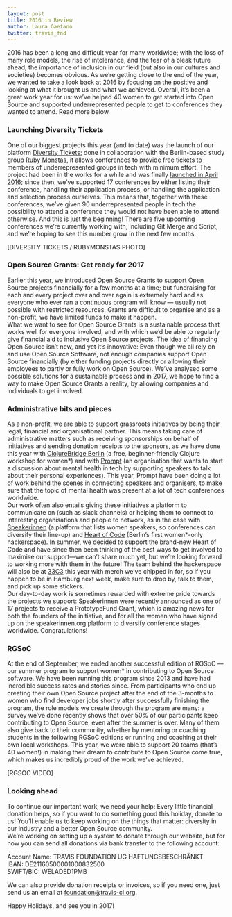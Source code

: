 ```yaml
---
layout: post
title: 2016 in Review
author: Laura Gaetano
twitter: travis_fnd
---
```


2016 has been a long and difficult year for many worldwide; with the loss of many role models, the rise of intolerance, and the fear of a bleak future ahead, the importance of inclusion in our field (but also in our cultures and societies) becomes obvious. As we’re getting close to the end of the year, we wanted to take a look back at 2016 by focusing on the positive and looking at what it brought us and what we achieved. Overall, it’s been a great work year for us: we’ve helped 40 women to get started into Open Source and supported underrepresented people to get to conferences they wanted to attend. Read more below.  

### Launching Diversity Tickets
One of our biggest projects this year (and to date) was the launch of our platform [Diversity Tickets](https://diversitytickets.org/); done in collaboration with the Berlin-based study group [Ruby Monstas](http://rubymonstas.org/), it allows conferences to provide free tickets to members of underrepresented groups in tech with minimum effort. The project had been in the works for a while and was finally [launched in April 2016](http://foundation.travis-ci.org/2016/04/26/diversity-tickets/); since then, we’ve supported 17 conferences by either listing their conference, handling their application process, or handling the application and selection process ourselves. This means that, together with these conferences, we’ve given 90 underrepresented people in tech the possibility to attend a conference they would not have been able to attend otherwise. And this is just the beginning! There are five upcoming conferences we’re currently working with, including Git Merge and Script, and we’re hoping to see this number grow in the next few months.  

[DIVERSITY TICKETS / RUBYMONSTAS PHOTO]

### Open Source Grants: Get ready for 2017
Earlier this year, we introduced Open Source Grants to support Open Source projects financially for a few months at a time; but fundraising for each and every project over and over again is extremely hard and as everyone who ever ran a continuous program will know — usually not possible with restricted resources. Grants are difficult to organise and as a non-profit, we have limited funds to make it happen.  
What we want to see for Open Source Grants is a sustainable process that works well for everyone involved, and with which we’d be able to regularly give financial aid to inclusive Open Source projects. The idea of financing Open Source isn’t new, and yet it’s innovative: Even though we all rely on and use Open Source Software, not enough companies support Open Source financially (by either funding projects directly or allowing their employees to partly or fully work on Open Source). We’ve analysed some possible solutions for a sustainable process and in 2017, we hope to find a way to make Open Source Grants a reality, by allowing companies and individuals to get involved.  

### Administrative bits and pieces
As a non-profit, we are able to support grassroots initiatives by being their legal, financial and organisational partner. This means taking care of administrative matters such as receiving sponsorships on behalf of initiatives and sending donation receipts to the sponsors, as we have done this year with [ClojureBridge Berlin](http://clojurebridge-berlin.org/) (a free, beginner-friendly Clojure workshop for women\*) and with [Prompt](http://mhprompt.org/) (an organisation that wants to start a discussion about mental health in tech by supporting speakers to talk about their personal experiences). This year, Prompt have been doing a lot of work behind the scenes in connecting speakers and organisers, to make sure that the topic of mental health was present at a lot of tech conferences worldwide.  
Our work often also entails giving these initiatives a platform to communicate on (such as slack channels) or helping them to connect to interesting organisations and people to network, as in the case with [Speakerinnen](https://speakerinnen.org/) (a platform that lists women speakers, so conferences can diversify their line-up) and [Heart of Code](http://heartofcode.org/) (Berlin’s first women*-only hackerspace). In summer, we decided to support the brand-new Heart of Code and have since then been thinking of the best ways to get involved to maximise our support—we can’t share much yet, but we’re looking forward to working more with them in the future! The team behind the hackerspace will also be at [33C3](https://events.ccc.de/congress/2016/wiki/Main_Page) this year with merch we’ve chipped in for, so if you happen to be in Hamburg next week, make sure to drop by, talk to them, and pick up some stickers.  
Our day-to-day work is sometimes rewarded with extreme pride towards the projects we support: Speakerinnen were [recently announced](https://prototypefund.de/en/our-first-round-of-funding-goes-to/) as one of 17 projects to receive a PrototypeFund Grant, which is amazing news for both the founders of the initiative, and for all the women who have signed up on the speakerinnen.org platform to diversify conference stages worldwide. Congratulations!  

### RGSoC
At the end of September, we ended another successful edition of RGSoC — our summer program to support women* in contributing to Open Source software. We have been running this program since 2013 and have had incredible success rates and stories since. From participants who end up creating their own Open Source project after the end of the 3-months to women who find developer jobs shortly after successfully finishing the program, the role models we create through the program are many: a survey we’ve done recently shows that over 50% of our participants keep contributing to Open Source, even after the summer is over. Many of them also give back to their community, whether by mentoring or coaching students in the following RGSoC editions or running and coaching at their own local workshops. This year, we were able to support 20 teams (that’s 40 women!) in making their dream to contribute to Open Source come true, which makes us incredibly proud of the work we’ve achieved.

[RGSOC VIDEO]

### Looking ahead
To continue our important work, we need your help: Every little financial donation helps, so if you want to do something good this holiday, donate to us! You’ll enable us to keep working on the things that matter: diversity in our industry and a better Open Source community.  
We’re working on setting up a system to donate through our website, but for now you can send all donations via bank transfer to the following account:  

Account Name: TRAVIS FOUNDATION UG HAFTUNGSBESCHRÄNKT  
IBAN: DE21160500001000832500  
SWIFT/BIC: WELADED1PMB  


We can also provide donation receipts or invoices, so if you need one, just send us an email at <a href="mailto:foundation@travis-ci.org">foundation@travis-ci.org</a>.  

Happy Holidays, and see you in 2017!
